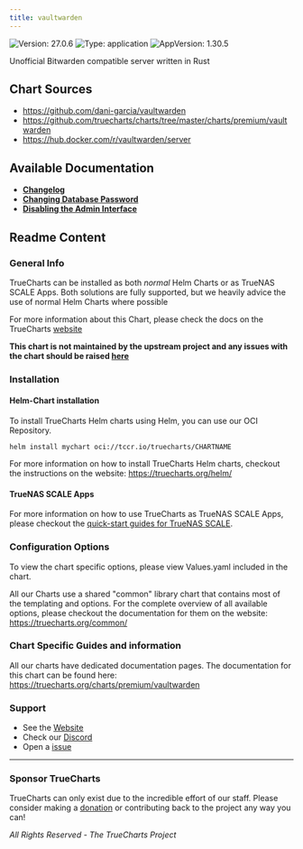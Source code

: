 ```yaml
---
title: vaultwarden
---
```


![Version: 27.0.6](https://img.shields.io/badge/Version-27.0.6-informational?style=flat-square) ![Type: application](https://img.shields.io/badge/Type-application-informational?style=flat-square) ![AppVersion: 1.30.5](https://img.shields.io/badge/AppVersion-1.30.5-informational?style=flat-square)

Unofficial Bitwarden compatible server written in Rust

## Chart Sources

- https://github.com/dani-garcia/vaultwarden
- https://github.com/truecharts/charts/tree/master/charts/premium/vaultwarden
- https://hub.docker.com/r/vaultwarden/server

## Available Documentation

- [**Changelog**](./changelog)
- [**Changing Database Password**](./changingpassword)
- [**Disabling the Admin Interface**](./disable-admin-page-guide)

## Readme Content


### General Info

TrueCharts can be installed as both _normal_ Helm Charts or as TrueNAS SCALE Apps.
Both solutions are fully supported, but we heavily advice the use of normal Helm Charts where possible

For more information about this Chart, please check the docs on the TrueCharts [website](https://truecharts.org/charts/premium/vaultwarden)

**This chart is not maintained by the upstream project and any issues with the chart should be raised [here](https://github.com/truecharts/charts/issues/new/choose)**

### Installation

#### Helm-Chart installation

To install TrueCharts Helm charts using Helm, you can use our OCI Repository.

`helm install mychart oci://tccr.io/truecharts/CHARTNAME`

For more information on how to install TrueCharts Helm charts, checkout the instructions on the website: https://truecharts.org/helm/


#### TrueNAS SCALE Apps

For more information on how to use TrueCharts as TrueNAS SCALE Apps, please checkout the [quick-start guides for TrueNAS SCALE](https://truecharts.org/scale/guides/scale-intro).

### Configuration Options

To view the chart specific options, please view Values.yaml included in the chart.

All our Charts use a shared "common" library chart that contains most of the templating and options.
For the complete overview of all available options, please checkout the documentation for them on the website: https://truecharts.org/common/

### Chart Specific Guides and information

All our charts have dedicated documentation pages.
The documentation for this chart can be found here:
https://truecharts.org/charts/premium/vaultwarden

### Support


- See the [Website](https://truecharts.org)
- Check our [Discord](https://discord.gg/tVsPTHWTtr)
- Open a [issue](https://github.com/truecharts/charts/issues/new/choose)

---

### Sponsor TrueCharts

TrueCharts can only exist due to the incredible effort of our staff.
Please consider making a [donation](https://truecharts.org/general/sponsor) or contributing back to the project any way you can!

_All Rights Reserved - The TrueCharts Project_
